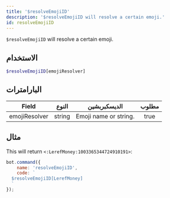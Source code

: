 ```yaml
---
title: '$resolveEmojiID'
description: '$resolveEmojiID will resolve a certain emoji.'
id: resolveEmojiID
---
```


`$resolveEmojiID` will resolve a certain emoji.

## الاستخدام

```php
$resolveEmojiID[emojiResolver]
```

## البارامترات

| Field         | النوع  | الديسكبربشين          | مطلوب |
| ------------- | ------ | --------------------- |:-----:|
| emojiResolver | string | Emoji name or string. | true  |

## مثال

This will return `<:LerefMoney:1003365344724910191>`:

```javascript
bot.command({
    name: 'resolveEmojiID',
    code: `
  $resolveEmojiID[LerefMoney]
  `
});
```